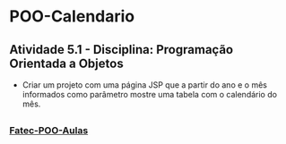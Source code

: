# POO-Calendario

## Atividade 5.1 - Disciplina: Programação Orientada a Objetos

* Criar um projeto com uma página JSP que a partir do ano e o mês informados como parâmetro mostre uma tabela com o calendário do mês.

##

### [Fatec-POO-Aulas](https://github.com/dmisabela/Fatec-POO-Aulas) 
